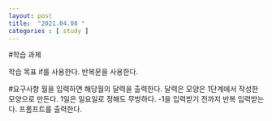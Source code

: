 ```yaml
---
layout: post
title:  "2021.04.08 "
categories : [ study ]
---
```

#학습 과제

학습 목표
if를 사용한다.
반복문을 사용한다.

#요구사항
월을 입력하면 해당월의 달력을 출력한다.
달력은 모양은 1단계에서 작성한 모양으로 만든다.
1일은 일요일로 정해도 무방하다.
-1을 입력받기 전까지 반복 입력받는다.
프롬프트를 출력한다.